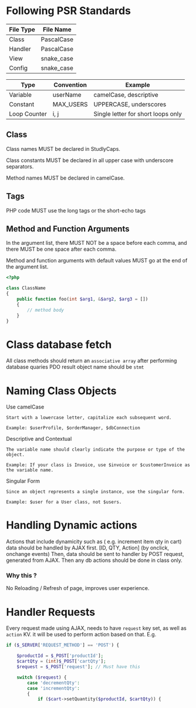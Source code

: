 # Following PSR Standards

| File Type | File Name  |
|-----------|------------|
| Class     | PascalCase |
| Handler   | PascalCase |
| View      | snake_case |
| Config    | snake_case |

| Type          | Convention  | Example                            |
|---------------|-------------|------------------------------------|
| Variable      | 	userName   | camelCase, descriptive             |
| Constant      | 	MAX_USERS  | UPPERCASE, underscores             |
| Loop Counter	 | i, j	       | Single letter for short loops only |

## Class

Class names MUST be declared in StudlyCaps.

Class constants MUST be declared in all upper case with underscore separators.

Method names MUST be declared in camelCase.

## Tags

PHP code MUST use the long <?php ?> tags or the short-echo <?= ?> tags

## Method and Function Arguments

In the argument list, there MUST NOT be a space before each comma, and there MUST be one space after each comma.

Method and function arguments with default values MUST go at the end of the argument list.

```php 
<?php

class ClassName
{
    public function foo(int $arg1, &$arg2, $arg3 = [])
    {
        // method body
    }
}
```

# Class database fetch
All class methods should return an `associative array` after performing database quaries
PDO result object name should be `stmt`

# Naming Class Objects
Use camelCase

    Start with a lowercase letter, capitalize each subsequent word.

    Example: $userProfile, $orderManager, $dbConnection

Descriptive and Contextual

    The variable name should clearly indicate the purpose or type of the object.

    Example: If your class is Invoice, use $invoice or $customerInvoice as the variable name.

Singular Form

    Since an object represents a single instance, use the singular form.

    Example: $user for a User class, not $users.

# Handling Dynamic actions

Actions that include dynamicity such as ( e.g. increment item qty in cart)
data should be handled by AJAX first. [ID, QTY, Action] (by onclick, onchange events)
Then, data should be sent to handler by POST request, generated from AJAX.
Then any db actions should be done in class only.

### Why this ?
No Reloading / Refresh of page, improves user experience.

# Handler Requests
Every request made using AJAX, needs to have `request` key set, as well as `action` KV.
it will be used to perform action based on that.
E.g. 
```php 
if ($_SERVER['REQUEST_METHOD'] == 'POST') {

    $productId = $_POST['productId'];
    $cartQty = (int)$_POST['cartQty'];
    $request = $_POST['request']; // Must have this

    switch ($request) {
        case 'decrementQty':
        case 'incrementQty':
        {
            if ($cart->setQuantity($productId, $cartQty)) {
```